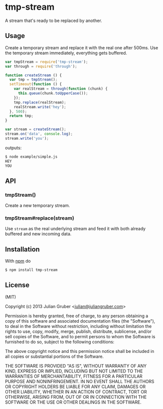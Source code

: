 
# tmp-stream

A stream that's ready to be replaced by another.

## Usage

Create a temporary stream and replace it with the real one after 500ms.
Use the temporary stream immediately, everything gets buffered.

```js
var tmpStream = require('tmp-stream');
var through = require('through');

function createStream () {
  var tmp = tmpStream();
  setTimeout(function () {
    var realStream = through(function (chunk) {
      this.queue(chunk.toUpperCase());
    });
    tmp.replace(realStream);
    realStream.write('hey');
  }, 500);
  return tmp;
}

var stream = createStream();
stream.on('data', console.log);
stream.write('you');
```

outputs:

```bash
$ node example/simple.js
HEY
YOU
```

## API

### tmpStream()

Create a new temporary stream.

### tmpStream#replace(stream)

Use `stream` as the real underlying stream and feed it with both already
buffered and new incoming data.

## Installation

With [npm](http://npmjs.org) do

```bash
$ npm install tmp-stream
```

## License

(MIT)

Copyright (c) 2013 Julian Gruber &lt;julian@juliangruber.com&gt;

Permission is hereby granted, free of charge, to any person obtaining a copy of
this software and associated documentation files (the "Software"), to deal in
the Software without restriction, including without limitation the rights to
use, copy, modify, merge, publish, distribute, sublicense, and/or sell copies
of the Software, and to permit persons to whom the Software is furnished to do
so, subject to the following conditions:

The above copyright notice and this permission notice shall be included in all
copies or substantial portions of the Software.

THE SOFTWARE IS PROVIDED "AS IS", WITHOUT WARRANTY OF ANY KIND, EXPRESS OR
IMPLIED, INCLUDING BUT NOT LIMITED TO THE WARRANTIES OF MERCHANTABILITY,
FITNESS FOR A PARTICULAR PURPOSE AND NONINFRINGEMENT. IN NO EVENT SHALL THE
AUTHORS OR COPYRIGHT HOLDERS BE LIABLE FOR ANY CLAIM, DAMAGES OR OTHER
LIABILITY, WHETHER IN AN ACTION OF CONTRACT, TORT OR OTHERWISE, ARISING FROM,
OUT OF OR IN CONNECTION WITH THE SOFTWARE OR THE USE OR OTHER DEALINGS IN THE
SOFTWARE.
